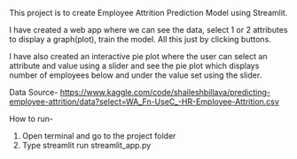 This project is to create Employee Attrition Prediction Model using Streamlit.

I have created a web app where we can see the data, select 1 or 2 attributes to display a graph(plot), train the model. All this just by clicking buttons.

I have also created an interactive pie plot where the user can select an attribute and value using a slider and see the pie plot which displays number of employees below and under the value set using the slider.

Data Source- https://www.kaggle.com/code/shaileshbillava/predicting-employee-attrition/data?select=WA_Fn-UseC_-HR-Employee-Attrition.csv


How to run-
1. Open terminal and go to the project folder
2. Type streamlit run streamlit_app.py

